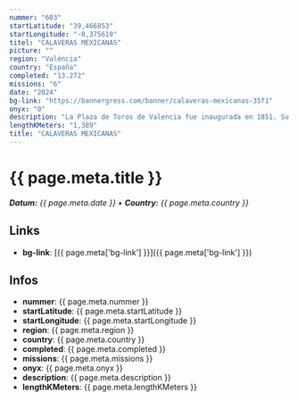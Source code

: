 ```yaml
---
nummer: "603"
startLatitude: "39,466853"
startLongitude: "-0,375619"
titel: "CALAVERAS MEXICANAS"
picture: ""
region: "València"
country: "España"
completed: "13.272"
missions: "6"
date: "2024"
bg-link: "https://bannergress.com/banner/calaveras-mexicanas-35f1"
onyx: "0"
description: "La Plaza de Toros de Valencia fue inaugurada en 1851. Su estilo neoclásico fue inspirado de la arquitectura romana, del Coliseo . Declarada Monumento Histórico Artístico por la D.G. de bellas artes."
lengthKMeters: "1,389"
title: "CALAVERAS MEXICANAS"
---
```


# {{ page.meta.title }}
_**Datum:** {{ page.meta.date }} • **Country:** {{ page.meta.country }}_

## Links
- **bg-link**: [{{ page.meta['bg-link'] }}]({{ page.meta['bg-link'] }})

## Infos
- **nummer**: {{ page.meta.nummer }}
- **startLatitude**: {{ page.meta.startLatitude }}
- **startLongitude**: {{ page.meta.startLongitude }}
- **region**: {{ page.meta.region }}
- **country**: {{ page.meta.country }}
- **completed**: {{ page.meta.completed }}
- **missions**: {{ page.meta.missions }}
- **onyx**: {{ page.meta.onyx }}
- **description**: {{ page.meta.description }}
- **lengthKMeters**: {{ page.meta.lengthKMeters }}

